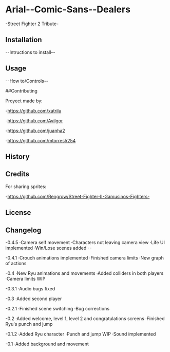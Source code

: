 # Arial--Comic-Sans--Dealers

-Street Fighter 2 Tribute-

## Installation
--Intructions to install--

## Usage
--How to/Controls--

##Contributing

Proyect made by:

-https://github.com/xatrilu

-https://github.com/Avilgor

-https://github.com/juanha2

-https://github.com/mtorres5254


## History


## Credits

For sharing sprites:

-https://github.com/Rengrow/Street-Fighter-II-Gamusinos-Fighters-

## License


## Changelog

-0.4.5
·Camera self movement
·Characters not leaving camera view
·Life UI implemented
·Win/Lose scenes added
·
·

-0.4.1
·Crouch animations implemented
·Finished camera limits
·New graph of actions

-0.4
·New Ryu animations and movements
·Added colliders in both players
·Camera limits WIP

-0.3.1
·Audio bugs fixed

-0.3
·Added second player

-0.2.1
·Finished scene switching
·Bug corrections

-0.2
·Added welcome, level 1, level 2 and congratulations screens
·Finished Ryu's punch and jump

-0.1.2
·Added Ryu character
·Punch and jump WIP
·Sound implemented

-0.1
·Added background and movement
